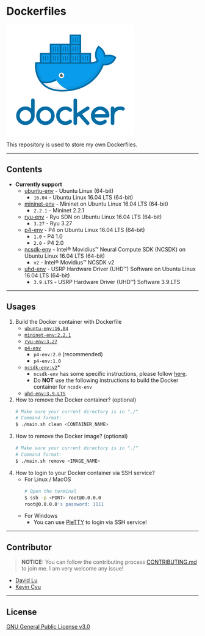 # Dockerfiles

![](res/logo.png)

This repository is used to store my own Dockerfiles.

---
## Contents

* **Currently support**
    * [ubuntu-env](https://hub.docker.com/r/yungshenglu/ubuntu-env/) - Ubuntu Linux (64-bit)
        * `16.04` - Ubuntu Linux 16.04 LTS (64-bit)
    * [mininet-env](https://hub.docker.com/r/yungshenglu/mininet-env) - Mininet on Ubuntu Linux 16.04 LTS (64-bit)
        * `2.2.1` - Mininet 2.2.1
    * [ryu-env](https://hub.docker.com/r/yungshenglu/ryu-env) - Ryu SDN on Ubuntu Linux 16.04 LTS (64-bit)
        * `3.27` - Ryu 3.27
    * [p4-env](https://cloud.docker.com/repository/docker/yungshenglu/p4-env) - P4 on Ubuntu Linux 16.04 LTS (64-bit)
        * `1.0` - P4 1.0
        * `2.0` - P4 2.0
    * [ncsdk-env](https://cloud.docker.com/u/yungshenglu/repository/docker/yungshenglu/ncsdk-env) - Intel® Movidius™ Neural Compute SDK (NCSDK) on Ubuntu Linux 16.04 LTS (64-bit)
        * `v2` - Intel® Movidius™ NCSDK v2
    * [uhd-env](https://cloud.docker.com/u/yungshenglu/repository/docker/yungshenglu/uhd-env) - USRP Hardware Driver (UHD™) Software on Ubuntu Linux 16.04 LTS (64-bit)
        * `3.9.LTS` - USRP Hardware Driver (UHD™) Software 3.9.LTS

---
## Usages

1. Build the Docker container with Dockerfile
    * [`ubuntu-env:16.04`](ubuntu-env/)
    * [`mininet-env:2.2.1`](mininet-env/)
    * [`ryu-env:3.27`](ryu-env/)
    * [`p4-env`](p4-env/)
        * `p4-env:2.0` (recommended)
        * `p4-env:1.0`
    * [`ncsdk-env:v2`](ncsdk-env/)*
        * `ncsdk-env` has some specific instructions, please follow [here](ncsdk-env/README.md).
        * Do **NOT** use the following instructions to build the Docker container for `ncsdk-env`
    * [`uhd-env:3.9.LTS`](uhd-env/)
2. How to remove the Docker container? (optional)
    ```bash
    # Make sure your current directory is in "./"
    # Command format:
    $ ./main.sh clean <CONTAINER_NAME>
    ```
3. How to remove the Docker image? (optional)
    ```bash
    # Make sure your current directory is in "./"
    # Command format:
    $ ./main.sh remove <IMAGE_NAME>
    ```
4. How to login to your Docker container via SSH service?
    * For Linux / MacOS
        ```bash
        # Open the terminal
        $ ssh -p <PORT> root@0.0.0.0
        root@0.0.0.0's password: 1111
        ```
    * For Windows
        * You can use [PieTTY](https://sites.google.com/view/pietty-project) to login via SSH service!

---
## Contributor

> **NOTICE:** You can follow the contributing process [CONTRIBUTING.md](CONTRIBUTING.md) to join me. I am very welcome any issue!

* [David Lu](https://github.com/yungshenglu)
* [Kevin Cyu](https://github.com/kevinbird61)

---
## License

[GNU General Public License v3.0](LICENSE)